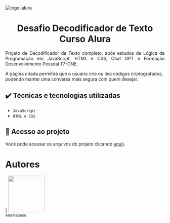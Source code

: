![logo-alura](https://github.com/user-attachments/assets/6f37e854-c8c6-4482-aacd-7e1ba8abf339) 

<h1 align="center"> Desafio Decodificador de Texto Curso Alura</h1>


<p align="justify">
 Projeto de Decodificador de Texto completo, após estudos de Lógica de Programação em JavaScript, HTML e CSS, Chat GPT e Formação Desenvolvimento Pessoal T7-ONE.

A página criada permitirá que o usuário crie ou leia códigos criptografados, podendo manter uma conversa mais segura com quem desejar.

</p>

## ✔️ Técnicas e tecnologias utilizadas

- ``JavaScript``
- ``HTML e CSS``

## 📁 Acesso ao projeto
Você pode acessar os arquivos do projeto clicando [aqui](https://github.com/AnaFox2901/challenge-decodificador-alura)).

# Autores



| [<img loading="lazy" src="https://avatars.githubusercontent.com/u/109394077?v=4" width=115><br><sub>Ana Raposo</sub>](https://github.com/AnaFox2901) 
